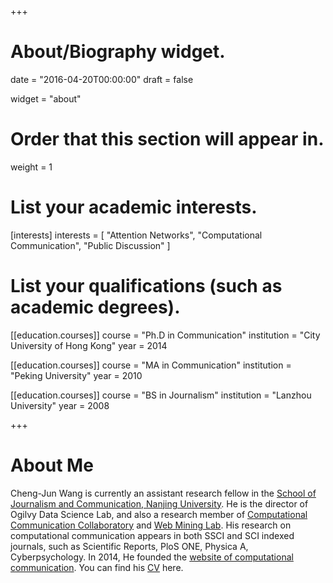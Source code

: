 +++
# About/Biography widget.

date = "2016-04-20T00:00:00"
draft = false

widget = "about"

# Order that this section will appear in.
weight = 1

# List your academic interests.
[interests]
  interests = [
    "Attention Networks",
    "Computational Communication",
    "Public Discussion"
  ]

# List your qualifications (such as academic degrees).
[[education.courses]]
  course = "Ph.D in Communication"
  institution = "City University of Hong Kong"
  year = 2014

[[education.courses]]
  course = "MA in Communication"
  institution = "Peking University"
  year = 2010

[[education.courses]]
  course = "BS in Journalism"
  institution = "Lanzhou University"
  year = 2008

+++

# About Me

Cheng-Jun Wang is currently an assistant research fellow in the [School of Journalism and Communication, Nanjing University](http://jc.nju.edu.cn). He is the director of Ogilvy Data Science Lab, and also a research member of [Computational Communication Collaboratory](http://ccc.nju.edu.cn) and [Web Mining Lab](http://weblab.com.cityu.edu.hk). His research on computational communication appears in both SSCI and SCI indexed journals, such as Scientific Reports, PloS ONE, Physica A, Cyberpsychology. In 2014, He founded the [website of computational communication](http://computational-communication.com). You can find his [CV](/cv/) here.
